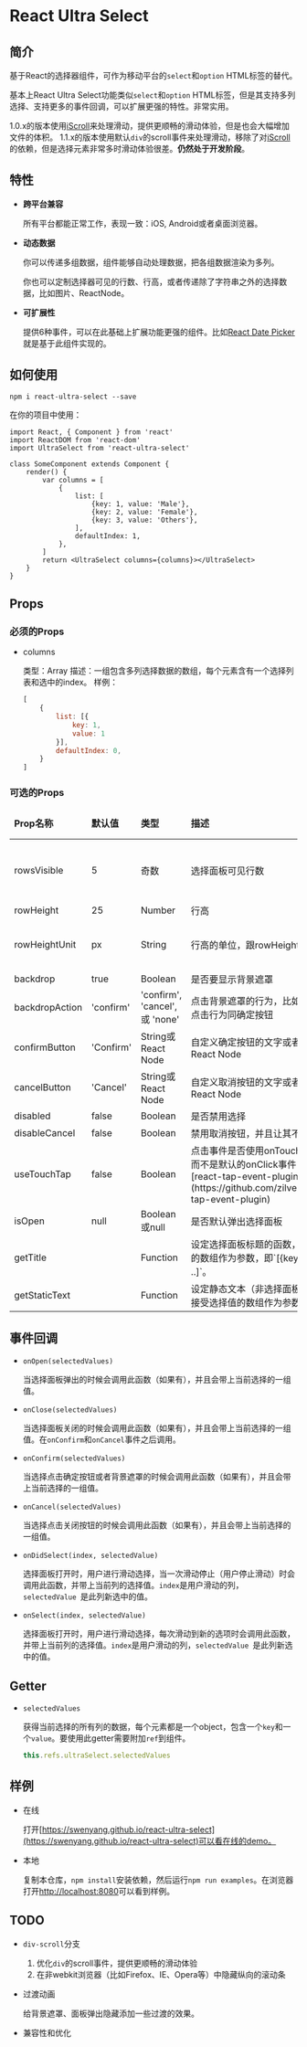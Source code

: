 # React Ultra Select

## 简介

基于React的选择器组件，可作为移动平台的`select`和`option` HTML标签的替代。

基本上React Ultra Select功能类似`select`和`option` HTML标签，但是其支持多列选择、支持更多的事件回调，可以扩展更强的特性。非常实用。

1.0.x的版本使用[iScroll](http://iscrolljs.com/)来处理滑动，提供更顺畅的滑动体验，但是也会大幅增加文件的体积。
1.1.x的版本使用默认`div`的scroll事件来处理滑动，移除了对[iScroll](http://iscrolljs.com/)的依赖，但是选择元素非常多时滑动体验很差。**仍然处于开发阶段**。

## 特性

- **跨平台兼容**

	所有平台都能正常工作，表现一致：iOS, Android或者桌面浏览器。

- **动态数据**

	你可以传递多组数据，组件能够自动处理数据，把各组数据渲染为多列。

	你也可以定制选择器可见的行数、行高，或者传递除了字符串之外的选择数据，比如图片、ReactNode。

- **可扩展性**

	提供6种事件，可以在此基础上扩展功能更强的组件。比如[React Date Picker](https://github.com/swenyang/react-date-picker)就是基于此组件实现的。

## 如何使用

```  
npm i react-ultra-select --save
```

在你的项目中使用：
```  
import React, { Component } from 'react'
import ReactDOM from 'react-dom'
import UltraSelect from 'react-ultra-select'

class SomeComponent extends Component {
	render() {
	    var columns = [
            {
                list: [
                    {key: 1, value: 'Male'},
                    {key: 2, value: 'Female'},
                    {key: 3, value: 'Others'},
                ],
                defaultIndex: 1,
            },
        ]
		return <UltraSelect columns={columns}></UltraSelect>
	}
}
```

## Props

### 必须的Props

- columns

	类型：Array
	描述：一组包含多列选择数据的数组，每个元素含有一个选择列表和选中的index。
	样例：

	```js
	[
	    {
	        list: [{
	            key: 1,
	            value: 1
	        }],
	        defaultIndex: 0,
	    }
	]
	```

### 可选的Props

<table>
    <thead>
        <tr>
            <td><b>Prop名称</b></td>
            <td><b>默认值</b></td>
            <td><b>类型</b></td>
            <td><b>描述</b></td>
            <td><b>样例</b></td>
        </tr>
    </thead>
    <tbody>
        <tr>
            <td>rowsVisible</td>
            <td>5</td>
            <td>奇数</td>
            <td>选择面板可见行数</td>
            <td>3, 5, 7, 9 等</td>
        </tr>
        <tr>
            <td>rowHeight</td>
            <td>25</td>
            <td>Number</td>
            <td>行高</td>
            <td></td>
        </tr>
        <tr>
            <td>rowHeightUnit</td>
            <td>px</td>
            <td>String</td>
            <td>行高的单位，跟rowHeight一起工作</td>
            <td>px, em, rem 等</td>
        </tr>
        <tr>
            <td>backdrop</td>
            <td>true</td>
            <td>Boolean</td>
            <td>是否要显示背景遮罩</td>
            <td></td>
        </tr>
        <tr>
            <td>backdropAction</td>
            <td>'confirm'</td>
            <td>'confirm', 'cancel', 或 'none'</td>
            <td>点击背景遮罩的行为，比如confirm为点击行为同确定按钮</td>
            <td></td>
        </tr>
        <tr>
            <td>confirmButton</td>
            <td>'Confirm'</td>
            <td>String或React Node</td>
            <td>自定义确定按钮的文字或者直接用React Node</td>
            <td></td>
        </tr>
        <tr>
            <td>cancelButton</td>
            <td>'Cancel'</td>
            <td>String或React Node</td>
            <td>自定义取消按钮的文字或者直接用React Node </td>
            <td></td>
        </tr>
        <tr>
            <td>disabled</td>
            <td>false</td>
            <td>Boolean</td>
            <td>是否禁用选择</td>
            <td></td>
        </tr>
        <tr>
            <td>disableCancel</td>
            <td>false</td>
            <td>Boolean</td>
            <td>禁用取消按钮，并且让其不可见</td>
            <td></td>
        </tr>
        <tr>
            <td>useTouchTap</td>
            <td>false</td>
            <td>Boolean</td>
            <td>点击事件是否使用onTouchTap事件，而不是默认的onClick事件，需要引用[react-tap-event-plugin](https://github.com/zilverline/react-tap-event-plugin)</td>
            <td></td>
        </tr>
        <tr>
            <td>isOpen</td>
            <td>null</td>
            <td>Boolean或null</td>
            <td>是否默认弹出选择面板</td>
            <td></td>
        </tr>
        <tr>
            <td>getTitle</td>
            <td></td>
            <td>Function</td>
            <td>设定选择面板标题的函数，接受选择值的数组作为参数，即`[{key, value}, ..]`。</td>
            <td></td>
        </tr>
        <tr>
            <td>getStaticText</td>
            <td></td>
            <td>Function</td>
            <td>设定静态文本（非选择面板）的函数，接受选择值的数组作为参数。 </td>
            <td></td>
        </tr>
    </tbody>
</table>

## 事件回调

- `onOpen(selectedValues)`

    当选择面板弹出的时候会调用此函数（如果有），并且会带上当前选择的一组值。

- `onClose(selectedValues)`

    当选择面板关闭的时候会调用此函数（如果有），并且会带上当前选择的一组值。在`onConfirm`和`onCancel`事件之后调用。

- `onConfirm(selectedValues)`

    当选择点击确定按钮或者背景遮罩的时候会调用此函数（如果有），并且会带上当前选择的一组值。

- `onCancel(selectedValues)`

    当选择点击关闭按钮的时候会调用此函数（如果有），并且会带上当前选择的一组值。

- `onDidSelect(index, selectedValue)`

    选择面板打开时，用户进行滑动选择，当一次滑动停止（用户停止滑动）时会调用此函数，并带上当前列的选择值。`index`是用户滑动的列，`selectedValue `是此列新选中的值。

- `onSelect(index, selectedValue)`

    选择面板打开时，用户进行滑动选择，每次滑动到新的选项时会调用此函数，并带上当前列的选择值。`index`是用户滑动的列，`selectedValue `是此列新选中的值。

## Getter

- `selectedValues`

	获得当前选择的所有列的数据，每个元素都是一个object，包含一个`key`和一个`value`。要使用此getter需要附加`ref`到组件。

	```js
	this.refs.ultraSelect.selectedValues
	```

## 样例

- 在线

	打开[https://swenyang.github.io/react-ultra-select](https://swenyang.github.io/react-ultra-select)可以看在线的demo。

- 本地

	复制本仓库，`npm install`安装依赖，然后运行`npm run examples`。在浏览器打开[http://localhost:8080](http://localhost:8080)可以看到样例。

## TODO

- `div-scroll`分支

	1. 优化`div`的scroll事件，提供更顺畅的滑动体验
	2. 在非webkit浏览器（比如Firefox、IE、Opera等）中隐藏纵向的滚动条

- 过渡动画

	给背景遮罩、面板弹出隐藏添加一些过渡的效果。

- 兼容性和优化
